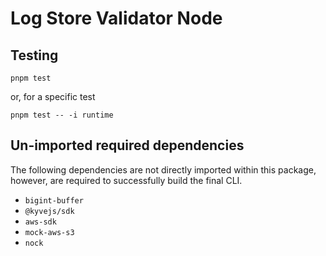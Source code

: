 # Log Store Validator Node

## Testing

`pnpm test`

or, for a specific test

`pnpm test -- -i runtime`

## Un-imported required dependencies

The following dependencies are not directly imported within this package, however, are required to successfully build the final CLI.

- `bigint-buffer`
- `@kyvejs/sdk`
- `aws-sdk`
- `mock-aws-s3`
- `nock`
